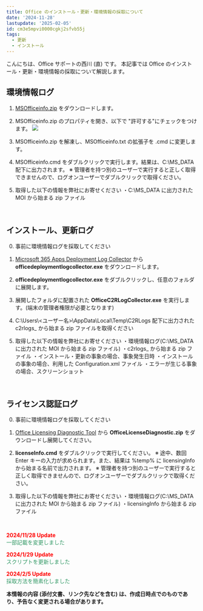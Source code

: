 ```yaml
---
title: Office のインストール・更新・環境情報の採取について
date: '2024-11-28'
lastupdate: '2025-02-05'
id: cm3e5mpvi0000cgkj2sfvb55j
tags:
  - 更新
  - インストール
---
```


こんにちは、Office サポートの西川 (直) です。 
本記事では Office のインストール・更新・環境情報の採取について解説します。


環境情報ログ
---
1. [MSOfficeinfo.zip](MSOfficeinfo_v3.zip) をダウンロードします。

2. MSOfficeinfo.zip のプロパティを開き、以下で "許可する"にチェックをつけます。
![](image1.png)
3. MSOfficeinfo.zip を解凍し、MSOfficeinfo.txt の拡張子を .cmd に変更します。

4. MSOfficeinfo.cmd をダブルクリックで実行します。結果は、C:\MS_DATA 配下に出力されます。
※ 管理者を持つ別のユーザーで実行すると正しく取得できませんので、ログオンユーザーでダブルクリックで取得ください。

5. 取得した以下の情報を弊社にお寄せください
・C:\MS_DATA に出力された MOI から始まる zip ファイル

<br>

インストール、更新ログ
---
0. 事前に環境情報ログを採取してください

1. [Microsoft 365 Apps Deployment Log Collector](https://www.microsoft.com/en-us/download/details.aspx?id=103236) から **officedeploymentlogcollector.exe** をダウンロードします。

2. **officedeploymentlogcollector.exe** をダブルクリックし、任意のフォルダに展開します。

3. 展開したフォルダに配置された **OfficeC2RLogCollector.exe** を実行します。(端末の管理者権限が必要となります)

4. C:\Users\\<ユーザー名>\AppData\Local\Temp\C2RLogs 配下に出力された c2rlogs_ から始まる zip ファイルを取得ください

5. 取得した以下の情報を弊社にお寄せください
・環境情報ログ(C:\MS_DATA に出力された MOI から始まる zip ファイル)
・c2rlogs_ から始まる zip ファイル
・インストール・更新の事象の場合、事象発生日時
・インストールの事象の場合、利用した Configuration.xml ファイル
・エラーが生じる事象の場合、スクリーンショット

<br>

ライセンス認証ログ
---
0. 事前に環境情報ログを採取してください

1. [Office Licensing Diagnostic Tool](https://www.microsoft.com/en-us/download/details.aspx?id=55948) から **OfficeLicenseDiagnostic.zip** をダウンロードし展開してください。
2. **licenseInfo.cmd** をダブルクリックで実行してください。
※ 途中、数回 Enter キーの入力が求められます。また、結果は %temp% に licensingInfo から始まる名前で出力されます。
※ 管理者を持つ別のユーザーで実行すると正しく取得できませんので、ログオンユーザーでダブルクリックで取得ください。

3. 取得した以下の情報を弊社にお寄せください
・環境情報ログ(C:\MS_DATA に出力された MOI から始まる zip ファイル)
・licensingInfo から始まる zip ファイル

<br>

<span style="color:#ff0000">**2024/11/28  Update**</span>  
<span style="color:#339966">一部記載を変更しました</span>

<span style="color:#ff0000">**2024/1/29  Update**</span>  
<span style="color:#339966">スクリプトを更新しました</span>

<span style="color:#ff0000">**2024/2/5  Update**</span>  
<span style="color:#339966">採取方法を簡素化しました</span>

**本情報の内容 (添付文書、リンク先などを含む) は、作成日時点でのものであり、予告なく変更される場合があります。**